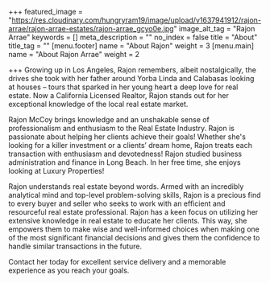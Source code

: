 +++
featured_image = "https://res.cloudinary.com/hungryram19/image/upload/v1637941912/rajon-arrae/rajon-arrae-estates/rajon-arrae_gcyo0e.jpg"
image_alt_tag = "Rajon Arrae"
keywords = []
meta_description = ""
no_index = false
title = "About"
title_tag = ""
[menu.footer]
name = "About Rajon"
weight = 3
[menu.main]
name = "About Rajon Arrae"
weight = 2

+++
Growing up in Los Angeles, Rajon remembers, albeit nostalgically, the drives she took with her father around Yorba Linda and Calabasas looking at houses – tours that sparked in her young heart a deep love for real estate. Now a California Licensed Realtor, Rajon stands out for her exceptional knowledge of the local real estate market.

Rajon McCoy brings knowledge and an unshakable sense of professionalism and enthusiasm to the Real Estate Industry. Rajon is passionate about helping her clients achieve their goals! Whether she's looking for a killer investment or a clients’ dream home, Rajon treats each transaction with enthusiasm and devotedness! Rajon studied business administration and finance in Long Beach. In her free time, she enjoys looking at Luxury Properties!

Rajon understands real estate beyond words. Armed with an incredibly analytical mind and top-level problem-solving skills, Rajon is a precious find to every buyer and seller who seeks to work with an efficient and resourceful real estate professional. Rajon has a keen focus on utilizing her extensive knowledge in real estate to educate her clients. This way, she empowers them to make wise and well-informed choices when making one of the most significant financial decisions and gives them the confidence to handle similar transactions in the future.

Contact her today for excellent service delivery and a memorable experience as you reach your goals.